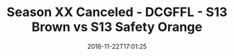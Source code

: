 ---
title: Season XX Canceled - DCGFFL - S13 Brown vs S13 Safety Orange
teams-score:
- team: _teams/s13-brown.md
  score: 30
- team: _teams/s13-safety-orange.md
  score: 12
mvp: S. Karson (Brown); S. Gard (Safety Orange)
game-ball: Entire Brown Team (Brown); S. Bartel (Safety Orange)
sportsperson: ''
season: 13
week: 0
date: '2016-11-22T17:01:25'
pageid: season-13-semifinals-super-bowl-november-20-2016-4812-vs-4828
---